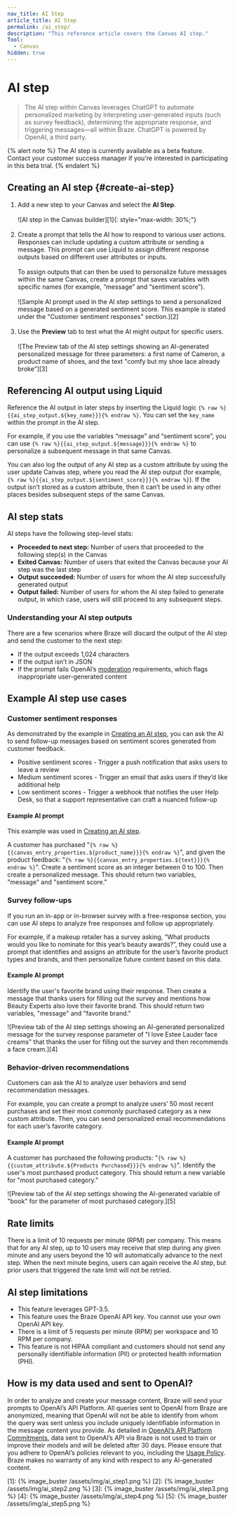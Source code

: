 ```yaml
---
nav_title: AI Step
article_title: AI Step
permalink: /ai_step/
description: "This reference article covers the Canvas AI step."
Tool:
  - Canvas
hidden: true
---
```


# AI step

> The AI step within Canvas leverages ChatGPT to automate personalized marketing by interpreting user-generated inputs (such as survey feedback), determining the appropriate response, and triggering messages—all within Braze. ChatGPT is powered by OpenAI, a third party.

{% alert note %}
The AI step is currently available as a beta feature. Contact your customer success manager if you're interested in participating in this beta trial.
{% endalert %}

## Creating an AI step {#create-ai-step}
 
1. Add a new step to your Canvas and select the **AI Step**. <br><br>![AI step in the Canvas builder][1]{: style="max-width: 30%;"}<br><br>
2. Create a prompt that tells the AI how to respond to various user actions. Responses can include updating a custom attribute or sending a message. This prompt can use Liquid to assign different response outputs based on different user attributes or inputs. <br><br>To assign outputs that can then be used to personalize future messages within the same Canvas, create a prompt that saves variables with specific names (for example, “message” and “sentiment score”). <br><br> ![Sample AI prompt used in the AI step settings to send a personalized message based on a generated sentiment score. This example is stated under the "Customer sentiment responses" section.][2] <br><br>
3. Use the **Preview** tab to test what the AI might output for specific users.<br><br> ![The Preview tab of the AI step settings showing an AI-generated personalized message for three parameters: a first name of Cameron, a product name of shoes, and the text "comfy but my shoe lace already broke"][3]

## Referencing AI output using Liquid
Reference the AI output in later steps by inserting the Liquid logic `{% raw %}{{ai_step_output.${key_name}}}{% endraw %}`. You can set the `key_name` within the prompt in the AI step.

For example, if you use the variables “message” and “sentiment score”, you can use `{% raw %}{{ai_step_output.${message}}}{% endraw %}` to personalize a subsequent message in that same Canvas.

You can also log the output of any AI step as a custom attribute by using the user update Canvas step, where you read the AI step output (for example, `{% raw %}{{ai_step_output.${sentiment_score}}}{% endraw %}`). If the output isn’t stored as a custom attribute, then it can’t be used in any other places besides subsequent steps of the same Canvas.

## AI step stats

AI steps have the following step-level stats:

- **Proceeded to next step:** Number of users that proceeded to the following step(s) in the Canvas
- **Exited Canvas:** Number of users that exited the Canvas because your AI step was the last step
- **Output succeeded:** Number of users for whom the AI step successfully generated output
- **Output failed:** Number of users for whom the AI step failed to generate output, in which case, users will still proceed to any subsequent steps.

### Understanding your AI step outputs

There are a few scenarios where Braze will discard the output of the AI step and send the customer to the next step:
- If the output exceeds 1,024 characters
- If the output isn’t in JSON
- If the prompt fails OpenAI’s [moderation](https://platform.openai.com/docs/guides/moderation/overview) requirements, which flags inappropriate user-generated content

## Example AI step use cases

### Customer sentiment responses

As demonstrated by the example in [Creating an AI step](#create-ai-step), you can ask the AI to send follow-up messages based on sentiment scores generated from customer feedback.
- Positive sentiment scores - Trigger a push notification that asks users to leave a review
- Medium sentiment scores - Trigger an email that asks users if they’d like additional help
- Low sentiment scores - Trigger a webhook that notifies the user Help Desk, so that a support representative can craft a nuanced follow-up

#### Example AI prompt

This example was used in [Creating an AI step](#create-ai-step).

A customer has purchased "`{% raw %}{{canvas_entry_properties.${product_name}}}{% endraw %}`", and given the product feedback: "`{% raw %}{{canvas_entry_properties.${text}}}{% endraw %}`". Create a sentiment score as an integer between 0 to 100. Then create a personalized message. This should return two variables, "message" and "sentiment score."

### Survey follow-ups

If you run an in-app or in-browser survey with a free-response section, you can use AI steps to analyze free responses and follow up appropriately. 

For example, if a makeup retailer has a survey asking, “What products would you like to nominate for this year’s beauty awards?”, they could use a prompt that identifies and assigns an attribute for the user’s favorite product types and brands, and then personalize future content based on this data.

#### Example AI prompt

Identify the user's favorite brand using their response. Then create a message that thanks users for filling out the survey and mentions how Beauty Experts also love their favorite brand. This should return two variables, "message" and "favorite brand."

![Preview tab of the AI step settings showing an AI-generated personalized message for the survey response parameter of "I love Estee Lauder face creams" that thanks the user for filling out the survey and then recommends a face cream.][4]

### Behavior-driven recommendations

Customers can ask the AI to analyze user behaviors and send recommendation messages. 

For example, you can create a prompt to analyze users’ 50 most recent purchases and set their most commonly purchased category as a new custom attribute. Then, you can send personalized email recommendations for each user’s favorite category.

#### Example AI prompt

A customer has purchased the following products: "`{% raw %}{{custom_attribute.${Products Purchased}}}{% endraw %}`". Identify the user's most purchased product category. This should return a new variable for "most purchased category."

![Preview tab of the AI step settings showing the AI-generated variable of "book" for the parameter of most purchased category.][5]

## Rate limits

There is a limit of 10 requests per minute (RPM) per company. This means that for any AI step, up to 10 users may receive that step during any given minute and any users beyond the 10 will automatically advance to the next step. When the next minute begins, users can again receive the AI step, but prior users that triggered the rate limit will not be retried.

## AI step limitations

- This feature leverages GPT-3.5.
- This feature uses the Braze OpenAI API key. You cannot use your own OpenAI API key.
- There is a limit of 5 requests per minute (RPM) per workspace and 10 RPM per company.
- This feature is not HIPAA compliant and customers should not send any personally identifiable information (PII) or protected health information (PHI).

## How is my data used and sent to OpenAI?

In order to analyze and create your message content, Braze will send your prompts to OpenAI’s API Platform. All queries sent to OpenAI from Braze are anonymized, meaning that OpenAI will not be able to identify from whom the query was sent unless you include uniquely identifiable information in the message content you provide. As detailed in [OpenAI’s API Platform Commitments](https://openai.com/policies/api-data-usage-policies), data sent to OpenAI’s API via Braze is not used to train or improve their models and will be deleted after 30 days. Please ensure that you adhere to OpenAI’s policies relevant to you, including the [Usage Policy](https://openai.com/policies/usage-policies). Braze makes no warranty of any kind with respect to any AI-generated content. 

[1]: {% image_buster /assets/img/ai_step1.png %} 
[2]: {% image_buster /assets/img/ai_step2.png %} 
[3]: {% image_buster /assets/img/ai_step3.png %} 
[4]: {% image_buster /assets/img/ai_step4.png %} 
[5]: {% image_buster /assets/img/ai_step5.png %} 